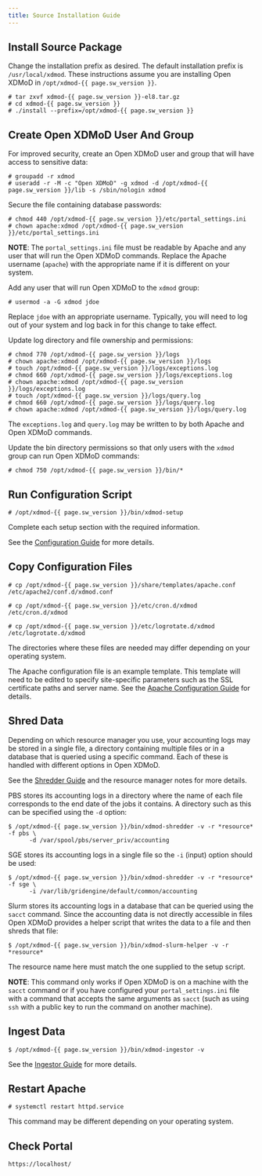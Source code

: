```yaml
---
title: Source Installation Guide
---
```


Install Source Package
----------------------

Change the installation prefix as desired.  The default installation prefix is
`/usr/local/xdmod`.  These instructions assume you are installing Open
XDMoD in `/opt/xdmod-{{ page.sw_version }}`.

    # tar zxvf xdmod-{{ page.sw_version }}-el8.tar.gz
    # cd xdmod-{{ page.sw_version }}
    # ./install --prefix=/opt/xdmod-{{ page.sw_version }}

Create Open XDMoD User And Group
--------------------------------

For improved security, create an Open XDMoD user and group that will have
access to sensitive data:

    # groupadd -r xdmod
    # useradd -r -M -c "Open XDMoD" -g xdmod -d /opt/xdmod-{{ page.sw_version }}/lib -s /sbin/nologin xdmod

Secure the file containing database passwords:

    # chmod 440 /opt/xdmod-{{ page.sw_version }}/etc/portal_settings.ini
    # chown apache:xdmod /opt/xdmod-{{ page.sw_version }}/etc/portal_settings.ini

**NOTE**: The `portal_settings.ini` file must be readable by Apache and any
user that will run the Open XDMoD commands.  Replace the Apache username
(`apache`) with the appropriate name if it is different on your system.

Add any user that will run Open XDMoD to the `xdmod` group:

    # usermod -a -G xdmod jdoe

Replace `jdoe` with an appropriate username.  Typically, you will need to log
out of your system and log back in for this change to take effect.

Update log directory and file ownership and permissions:

    # chmod 770 /opt/xdmod-{{ page.sw_version }}/logs
    # chown apache:xdmod /opt/xdmod-{{ page.sw_version }}/logs
    # touch /opt/xdmod-{{ page.sw_version }}/logs/exceptions.log
    # chmod 660 /opt/xdmod-{{ page.sw_version }}/logs/exceptions.log
    # chown apache:xdmod /opt/xdmod-{{ page.sw_version }}/logs/exceptions.log
    # touch /opt/xdmod-{{ page.sw_version }}/logs/query.log
    # chmod 660 /opt/xdmod-{{ page.sw_version }}/logs/query.log
    # chown apache:xdmod /opt/xdmod-{{ page.sw_version }}/logs/query.log

The `exceptions.log` and `query.log` may be written to by both Apache and Open
XDMoD commands.

Update the bin directory permissions so that only users with the `xdmod` group can run Open XDMoD commands:

    # chmod 750 /opt/xdmod-{{ page.sw_version }}/bin/*

Run Configuration Script
------------------------

    # /opt/xdmod-{{ page.sw_version }}/bin/xdmod-setup

Complete each setup section with the required information.

See the [Configuration Guide](configuration.html) for more details.

Copy Configuration Files
------------------------

    # cp /opt/xdmod-{{ page.sw_version }}/share/templates/apache.conf /etc/apache2/conf.d/xdmod.conf

    # cp /opt/xdmod-{{ page.sw_version }}/etc/cron.d/xdmod /etc/cron.d/xdmod

    # cp /opt/xdmod-{{ page.sw_version }}/etc/logrotate.d/xdmod /etc/logrotate.d/xdmod

The directories where these files are needed may differ depending on
your operating system.

The Apache configuration file is an example template. This template will need
to be edited to specify site-specific parameters such as the SSL certificate
paths and server name.  See the [Apache Configuration
Guide](configuration.html#apache-configuration) for details.

Shred Data
----------

Depending on which resource manager you use, your accounting logs may
be stored in a single file, a directory containing multiple files or
in a database that is queried using a specific command.  Each of these
is handled with different options in Open XDMoD.

See the [Shredder Guide](shredder.html) and the resource manager notes for
more details.

PBS stores its accounting logs in a directory where the name of each
file corresponds to the end date of the jobs it contains.  A directory
such as this can be specified using the `-d` option:

    $ /opt/xdmod-{{ page.sw_version }}/bin/xdmod-shredder -v -r *resource* -f pbs \
          -d /var/spool/pbs/server_priv/accounting

SGE stores its accounting logs in a single file so the `-i` (input)
option should be used:

    $ /opt/xdmod-{{ page.sw_version }}/bin/xdmod-shredder -v -r *resource* -f sge \
          -i /var/lib/gridengine/default/common/accounting

Slurm stores its accounting logs in a database that can be queried using
the `sacct` command.  Since the accounting data is not directly
accessible in files Open XDMoD provides a helper script that writes the
data to a file and then shreds that file:

    $ /opt/xdmod-{{ page.sw_version }}/bin/xdmod-slurm-helper -v -r *resource*

The resource name here must match the one supplied to the setup script.

**NOTE**: This command only works if Open XDMoD is on a machine with the
`sacct` command or if you have configured your `portal_settings.ini`
file with a command that accepts the same arguments as `sacct` (such as
using `ssh` with a public key to run the command on another machine).

Ingest Data
-----------

    $ /opt/xdmod-{{ page.sw_version }}/bin/xdmod-ingestor -v

See the [Ingestor Guide](ingestor.html) for more details.

Restart Apache
--------------

    # systemctl restart httpd.service

This command may be different depending on your operating system.

Check Portal
------------

    https://localhost/
